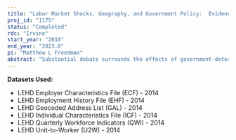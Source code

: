 ```yaml
---
title: "Labor Market Shocks, Geography, and Government Policy:  Evidence Using Matched Employer-Employee Data"
proj_id: "1175"
status: "Completed"
rdc: "Irvine"
start_year: "2018"
end_year: "2023.0"
pi: "Matthew L Freedman"
abstract: "Substantial debate surrounds the effects of government-determined factors such as minimum wages, unemployment insurance (UI), trade protections, and place-based economic development programs. Moreover, what researchers observe in observational data frequently runs counter to theoretical predictions from standard economic models. Recent work suggests that publicly available data from surveys may mask important micro-heterogeneity and obscure differential impacts across local labor markets. We match employee-employer data from the Census Bureau’s Longitudinal Employer-Household Dynamics program to uncover such micro-heterogeneity as we examine how minimum wages, UI, trade protections, and place-based economic development programs affect the functioning of the labor market."
---
```


**Datasets Used:**

  - LEHD Employer Characteristics File (ECF) - 2014 
  - LEHD Employment History File (EHF) - 2014 
  - LEHD Geocoded Address List (GAL) - 2014 
  - LEHD Individual Characteristics File (ICF) - 2014 
  - LEHD Quarterly Workforce Indicators (QWI) - 2014 
  - LEHD Unit-to-Worker (U2W) - 2014 

